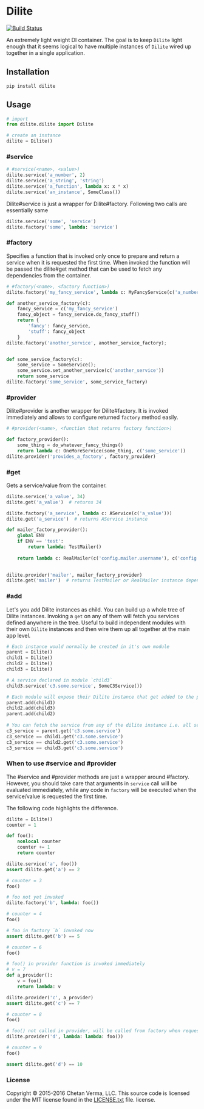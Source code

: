 # Dilite

[![Build Status](https://travis-ci.org/chetanism/py-dilite.svg?branch=master)](https://travis-ci.org/chetanism/py-dilite)

An extremely light weight DI container. The goal is to keep `Dilite` light enough that it seems 
logical to have multiple instances of `Dilite` wired up together in a single application.

## Installation
```shell
pip install dilite
```

## Usage

```python
# import
from dilite.dilite import Dilite

# create an instance
dilite = Dilite()
```

### #service
```python
# #service(<name>, <value>)
dilite.service('a_number', 2)
dilite.service('a_string', 'string')
dilite.service('a_function', lambda x: x * x)
dilite.service('an_instance', SomeClass())
```
Dilite#service is just a wrapper for Dilite#factory. Following two calls are essentially same
```python
dilite.service('some', 'service')
dilite.factory('some', lambda: 'service')
```

### #factory
Specifies a function that is invoked only once to prepare and return a service when it is requested 
the first time. When invoked the function will be passed the dilite#get method that can be used to 
fetch any dependencies from the container.
```python
# #factory(<name>, <factory function>)
dilite.factory('my_fancy_service', lambda c: MyFancyService(c('a_number'), c('a_function')))

def another_service_factory(c):
    fancy_service = c('my_fancy_service')
    fancy_object = fancy_service.do_fancy_stuff()
    return {
        'fancy': fancy_service,
        'stuff': fancy_object
    }
dilite.factory('another_service', another_service_factory);


def some_service_factory(c):
    some_service = SomeService();
    some_service.set_another_service(c('another_service'))
    return some_service    
dilite.factory('some_service', some_service_factory)
```

### #provider
Dilite#provider is another wrapper for Dilite#factory. It is invoked immediately and allows to 
configure returned `factory` method easily.
```python
# #provider(<name>, <function that returns factory function>)

def factory_provider():
    some_thing = do_whatever_fancy_things()
    return lambda c: OneMoreService(some_thing, c('some_service'))
dilite.provider('provides_a_factory', factory_provider)
```

### #get
Gets a service/value from the container.
```python
dilite.service('a_value', 34)
dilite.get('a_value')  # returns 34

dilite.factory('a_service', lambda c: AService(c('a_value')))
dilite.get('a_service')  # returns AService instance

def mailer_factory_provider():
    global ENV
    if ENV == 'test':
        return lambda: TestMailer()
        
    return lambda c: RealMailer(c('config.mailer.username'), c('config.mailer.password'))
    

dilite.provider('mailer', mailer_factory_provider)
dilite.get('mailer')  # returns TestMailer or RealMailer instance depending on value of ENV
```

### #add
Let's you add Dilite instances as child. You can build up a whole tree of Dilite instances. 
Invoking a `get` on any of them will fetch you services defined anywhere in the tree.
Useful to build independent modules with their own `Dilite` instances and then wire them up all 
together at the main app level.
```python
# Each instance would normally be created in it's own module
parent = Dilite()
child1 = Dilite()
child2 = Dilite()
child3 = Dilite()

# A service declared in module `child3`
child3.service('c3.some.service', SomeC3Service())

# Each module will expose their Dilite instance that get added to the parent module
parent.add(child1)
child2.add(child3)
parent.add(child2)
    
# You can fetch the service from any of the dilite instance i.e. all services from all modules are available to each module.
c3_service = parent.get('c3.some.service')
c3_service == child1.get('c3.some.service')
c3_service == child2.get('c3.some.service')
c3_service == child3.get('c3.some.service')
```

### When to use #service and #provider
The #service and #provider methods are just a wrapper around #factory. However, you should take 
care that arguments in `service` call will be evaluated immediately, while any code in `factory` 
will be executed when the service/value is requested the first time.

The following code highlights the difference.
```python
dilite = Dilite()
counter = 1

def foo():
    nonlocal counter
    counter += 1
    return counter

dilite.service('a', foo())
assert dilite.get('a') == 2

# counter = 3
foo()

# foo not yet invoked
dilite.factory('b', lambda: foo())

# counter = 4
foo()

# foo in factory `b` invoked now
assert dilite.get('b') == 5

# counter = 6
foo()

# foo() in provider function is invoked immediately
# v = 7
def a_provider():
    v = foo()
    return lambda: v

dilite.provider('c', a_provider)
assert dilite.get('c') == 7

# counter = 8
foo()

# foo() not called in provider, will be called from factory when requested first time
dilite.provider('d', lambda: lambda: foo())

# counter = 9
foo()

assert dilite.get('d') == 10
```

### License

Copyright © 2015-2016 Chetan Verma, LLC. This source code is licensed under the MIT license found in
the [LICENSE.txt](https://github.com/chetanism/py-dilite/blob/master/LICENSE.txt) file.
license.
